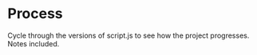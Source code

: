 Process
=======

Cycle through the versions of script.js to see how the project progresses. Notes included. 
